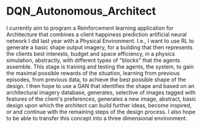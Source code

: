 # DQN_Autonomous_Architect
I currently aim to program a Reinforcement learning application for Architecture  that combines a client happiness prediction artificial neural network I did last year with a Physical Environment. I.e., I want to use RL to generate a basic shape output imagery, for a building that then represents the clients best interests, budget and space efficiency, in a physics simulation, abstractly, with different types of "blocks" that the agents assemble. This stage is training and testing the agents, the system, to gain the maximal possible rewards of the situation, learning from previous episodes, from previous data, to achieve the best possible shape of the design.  I then hope to use a GAN that identifies the shape and based on an architectural imagery database, generates, selective of images tagged with features of the client's preferences, generates a new image, abstract, basic design upon which the architect can build further ideas, become inspired, or and continue with the remaining steps of the design process. I also hope to be able to transfer this concept into a three dimensional environment.
